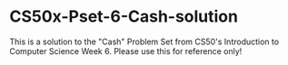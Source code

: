 # CS50x-Pset-6-Cash-solution
This is a solution to the "Cash" Problem Set from CS50's Introduction to Computer Science Week 6. Please use this for reference only!
